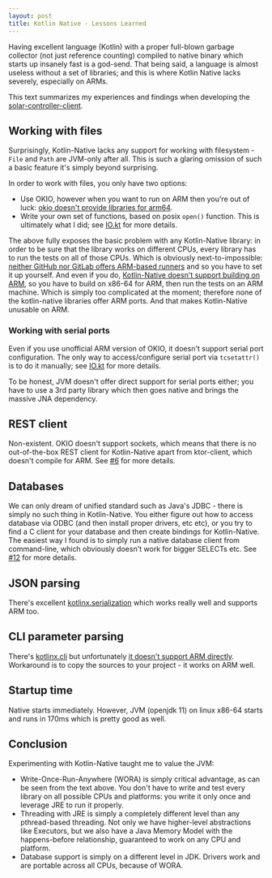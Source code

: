 ```yaml
---
layout: post
title: Kotlin Native - Lessons Learned
---
```


Having excellent language (Kotlin) with a proper full-blown garbage collector (not just
reference counting) compiled to native binary which starts up insanely fast is a god-send.
That being said, a language is almost useless without a set of libraries; and
this is where Kotlin Native lacks severely, especially on ARMs.

This text summarizes my experiences and findings when developing the [solar-controller-client](https://github.com/mvysny/solar-controller-client).

## Working with files

Surprisingly, Kotlin-Native lacks any support for working with filesystem - `File` and `Path` are JVM-only after all.
This is such a glaring omission of such a basic feature it's simply beyond surprising.

In order to work with files, you only have two options:

* Use OKIO, however when you want to run on ARM then you're out of luck: [okio doesn't provide libraries for arm64](https://github.com/square/okio/issues/1171).
* Write your own set of functions, based on posix `open()` function. This is ultimately what I did; see [IO.kt](https://github.com/mvysny/solar-controller-client/blob/master/src/nativeMain/kotlin/utils/IO.kt)
  for more details.

The above fully exposes the basic problem with any Kotlin-Native library: in order to be sure that the
library works on different CPUs, every library has to run the tests on all of those CPUs. Which is obviously
next-to-impossible: [neither GitHub nor GitLab offers ARM-based runners](https://github.com/orgs/community/discussions/25319)
and so you have to set it up yourself. And even if you do, [Kotlin-Native doesn't support building on ARM](https://discuss.kotlinlang.org/t/kotlin-native-getting-unknown-host-target-linux-aarch64-on-raspberry-pi-3b-ubuntu-21-04-aarch64/22874),
so you have to build on x86-64 for ARM, then run the tests on an ARM machine. Which is simply too complicated at the moment;
therefore none of the kotlin-native libraries offer ARM ports. And that makes Kotlin-Native
unusable on ARM.

### Working with serial ports

Even if you use unofficial ARM version of OKIO, it doesn't support serial port configuration. The only way
to access/configure serial port via `tcsetattr()` is to do it manually; see [IO.kt](https://github.com/mvysny/solar-controller-client/blob/master/src/nativeMain/kotlin/utils/IO.kt)
for more details.

To be honest, JVM doesn't offer direct support for serial ports either; you have to use a 3rd party library which
then goes native and brings the massive JNA dependency.

## REST client

Non-existent. OKIO doesn't support sockets, which means that there is no out-of-the-box REST client for Kotlin-Native
apart from ktor-client, which doesn't compile for ARM. See [#6](https://github.com/mvysny/solar-controller-client/issues/6)
for more details.

## Databases

We can only dream of unified standard such as Java's JDBC - there is simply no such thing in Kotlin-Native.
You either figure out how to access database via ODBC (and then install proper drivers, etc etc),
or you try to find a C client for your database and then create bindings for Kotlin-Native.
The easiest way I found is to simply run a native database client from command-line, which obviously
doesn't work for bigger SELECTs etc. See [#12](https://github.com/mvysny/solar-controller-client/issues/12) for more details.

## JSON parsing

There's excellent [kotlinx.serialization](https://github.com/Kotlin/kotlinx.serialization) which works really well
and supports ARM too.

## CLI parameter parsing

There's [kotlinx.cli](https://github.com/Kotlin/kotlinx-cli) but unfortunately [it doesn't support ARM directly](https://github.com/Kotlin/kotlinx-cli/issues/89).
Workaround is to copy the sources to your project - it works on ARM well.

## Startup time

Native starts immediately. However, JVM (openjdk 11) on linux x86-64 starts and runs in 170ms which is pretty good as well.

## Conclusion

Experimenting with Kotlin-Native taught me to value the JVM:

* Write-Once-Run-Anywhere (WORA) is simply critical advantage, as can be seen from the text above.
  You don't have to write and test every library on all possible CPUs and platforms: you
  write it only once and leverage JRE to run it properly.
* Threading with JRE is simply a completely different level than any pthread-based threading.
  Not only we have higher-level abstractions like Executors, but we also have a Java Memory Model
  with the happens-before relationship, guaranteed to work on any CPU and platform.
* Database support is simply on a different level in JDK. Drivers work and are portable
  across all CPUs, because of WORA.
